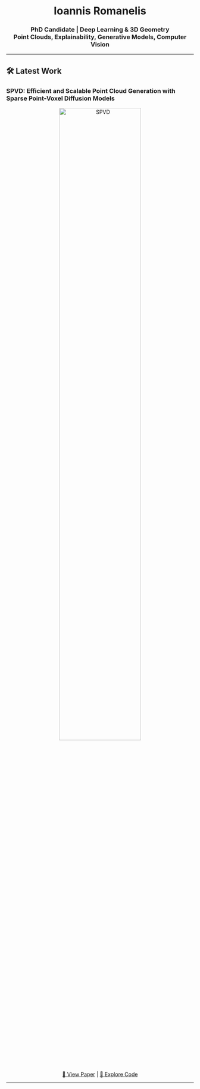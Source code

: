 <h1 align="center">Ioannis Romanelis</h1>
<h3 align="center">
  PhD Candidate | Deep Learning & 3D Geometry <br>
  Point Clouds, Explainability, Generative Models, Computer Vision
</h3>

<hr>

<h2>🛠 Latest Work</h2>
<h3>SPVD: Efficient and Scalable Point Cloud Generation with Sparse Point-Voxel Diffusion Models</h3>
<div align="center">
  <img src="assets/SPVD.gif" alt="SPVD" style="width: 66%; max-width: 800px; height: auto;">
</div>
<p align="center">
  <a href="https://arxiv.org/pdf/2408.06145">📄 View Paper</a> | <a href="https://github.com/JohnRomanelis/SPVD.git">🔗 Explore Code</a>
</p>

<hr>

